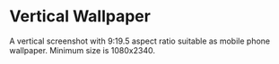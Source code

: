 # Vertical Wallpaper

A vertical screenshot with 9:19.5 aspect ratio suitable as mobile phone wallpaper. Minimum size is 1080x2340.
